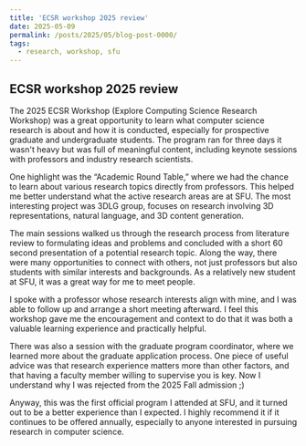 ```yaml
---
title: 'ECSR workshop 2025 review'
date: 2025-05-09
permalink: /posts/2025/05/blog-post-0000/
tags:
  - research, workshop, sfu
---
```


## ECSR workshop 2025 review

The 2025 ECSR Workshop (Explore Computing Science Research Workshop) was a great opportunity to learn what computer science research is about and how it is conducted, especially for prospective graduate and undergraduate students. The program ran for three days it wasn't heavy but was full of meaningful content, including keynote sessions with professors and industry research scientists.

One highlight was the “Academic Round Table,” where we had the chance to learn about various research topics directly from professors. This helped me better understand what the active research areas are at SFU. The most interesting project was 3DLG group, focuses on research involving 3D representations, natural language, and 3D content generation.

The main sessions walked us through the research process from literature review to formulating ideas and problems and concluded with a short 60 second presentation of a potential research topic. Along the way, there were many opportunities to connect with others, not just professors but also students with similar interests and backgrounds. As a relatively new student at SFU, it was a great way for me to meet people.

I spoke with a professor whose research interests align with mine, and I was able to follow up and arrange a short meeting afterward. I feel this workshop gave me the encouragement and context to do that it was both a valuable learning experience and practically helpful.

There was also a session with the graduate program coordinator, where we learned more about the graduate application process. One piece of useful advice was that research experience matters more than other factors, and that having a faculty member willing to supervise you is key. Now I understand why I was rejected from the 2025 Fall admission ;)

Anyway, this was the first official program I attended at SFU, and it turned out to be a better experience than I expected. I highly recommend it if it continues to be offered annually, especially to anyone interested in pursuing research in computer science.

